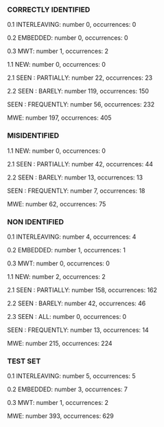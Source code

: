 ### CORRECTLY IDENTIFIED

0.1 INTERLEAVING: number 0, occurrences: 0

0.2 EMBEDDED: number 0, occurrences: 0

0.3 MWT: number 1, occurrences: 2

1.1 NEW: number 0, occurrences: 0

2.1 SEEN : PARTIALLY: number 22, occurrences: 23

2.2 SEEN : BARELY: number 119, occurrences: 150

SEEN : FREQUENTLY: number 56, occurrences: 232

MWE: number 197, occurrences: 405

### MISIDENTIFIED

1.1 NEW: number 0, occurrences: 0

2.1 SEEN : PARTIALLY: number 42, occurrences: 44

2.2 SEEN : BARELY: number 13, occurrences: 13

SEEN : FREQUENTLY: number 7, occurrences: 18

MWE: number 62, occurrences: 75

### NON IDENTIFIED

0.1 INTERLEAVING: number 4, occurrences: 4

0.2 EMBEDDED: number 1, occurrences: 1

0.3 MWT: number 0, occurrences: 0

1.1 NEW: number 2, occurrences: 2

2.1 SEEN : PARTIALLY: number 158, occurrences: 162

2.2 SEEN : BARELY: number 42, occurrences: 46

2.3 SEEN : ALL: number 0, occurrences: 0

SEEN : FREQUENTLY: number 13, occurrences: 14

MWE: number 215, occurrences: 224

### TEST SET

0.1 INTERLEAVING: number 5, occurrences: 5

0.2 EMBEDDED: number 3, occurrences: 7

0.3 MWT: number 1, occurrences: 2

MWE: number 393, occurrences: 629

